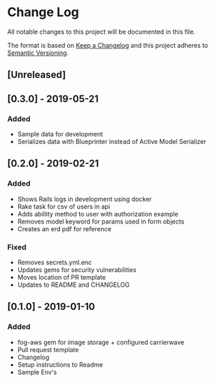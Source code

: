 # Change Log
All notable changes to this project will be documented in this file.

The format is based on [Keep a Changelog](http://keepachangelog.com/en/1.0.0/)
and this project adheres to [Semantic Versioning](http://semver.org/spec/v2.0.0.html).

## [Unreleased]

<!-- Note: Every project begins on version 0.1.0. Clear out the log below and start anew. Remove this message once completed. -->

## [0.3.0] - 2019-05-21
### Added
- Sample data for development
- Serializes data with Blueprinter instead of Active Model Serializer

## [0.2.0] - 2019-02-21
### Added
- Shows Rails logs in development using docker
- Rake task for csv of users in api
- Adds abillity method to user with authorization example
- Removes model keyword for params used in form objects
- Creates an erd pdf for reference

### Fixed
- Removes secrets.yml.enc
- Updates gems for security vulnerabilities
- Moves location of PR template
- Updates to README and CHANGELOG

## [0.1.0] - 2019-01-10
### Added
- fog-aws gem for image storage + configured carrierwave
- Pull request template
- Changelog
- Setup instructions to Readme
- Sample Env's
